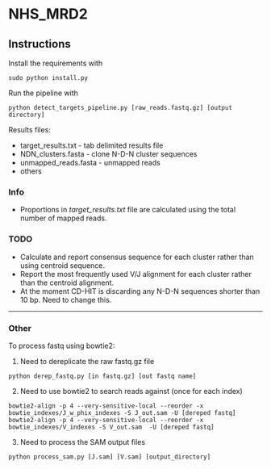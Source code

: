 NHS_MRD2
========

## Instructions

Install the requirements with

`sudo python install.py`

Run the pipeline with

`python detect_targets_pipeline.py [raw_reads.fastq.gz] [output directory]`

Results files:

* target_results.txt - tab delimited results file
* NDN_clusters.fasta - clone N-D-N cluster sequences
* unmapped_reads.fasta - unmapped reads
* others

### Info

* Proportions in *target_results.txt* file are calculated using the total number of mapped reads.

### TODO

* Calculate and report consensus sequence for each cluster rather than using centroid sequence.
* Report the most frequently used V/J alignment for each cluster rather than the centroid alignment.
* At the moment CD-HIT is discarding any N-D-N sequences shorter than 10 bp. Need to change this.

-------------------------------------

### Other

To process fastq using bowtie2:

1) Need to dereplicate the raw fastq.gz file

`python derep_fastq.py [in fastq.gz] [out fastq name]`

2) Need to use bowtie2 to search reads against (once for each index)

`bowtie2-align -p 4 --very-sensitive-local --reorder -x bowtie_indexes/J_w_phix_indexes -S J_out.sam -U [dereped fastq] `
`bowtie2-align -p 4 --very-sensitive-local --reorder -x bowtie_indexes/V_indexes -S V_out.sam  -U [dereped fastq]`

3) Need to process the SAM output files

`python process_sam.py [J.sam] [V.sam] [output_directory]`
